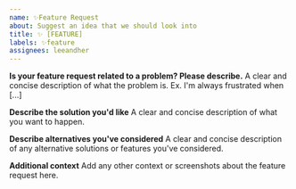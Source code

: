 ```yaml
---
name: ✨Feature Request
about: Suggest an idea that we should look into
title: ✨ [FEATURE]
labels: ✨feature
assignees: leeandher
---
```


**Is your feature request related to a problem? Please describe.**
A clear and concise description of what the problem is. Ex. I'm always frustrated when [...]

**Describe the solution you'd like**
A clear and concise description of what you want to happen.

**Describe alternatives you've considered**
A clear and concise description of any alternative solutions or features you've considered.

**Additional context**
Add any other context or screenshots about the feature request here.
